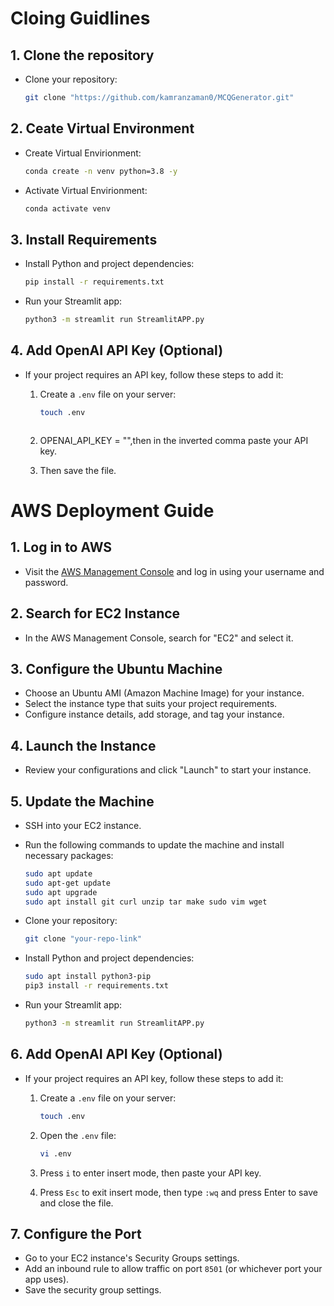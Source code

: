 # Cloing Guidlines

## 1. Clone the repository

   - Clone your repository:

     ```bash
     git clone "https://github.com/kamranzaman0/MCQGenerator.git"
     ```
## 2. Ceate Virtual Environment

   - Create Virtual Envirionment:

     ```bash
     conda create -n venv python=3.8 -y
     ```
     
   - Activate Virtual Envirionment:

     ```bash
     conda activate venv
     ```
## 3. Install Requirements


   - Install Python and project dependencies:

     ```bash
     pip install -r requirements.txt
     ```

   - Run your Streamlit app:

     ```bash
     python3 -m streamlit run StreamlitAPP.py
     ```

## 4. Add OpenAI API Key (Optional)
   - If your project requires an API key, follow these steps to add it:
     1. Create a `.env` file on your server:

        ```bash
        touch .env
        ```
        ```

     2. OPENAI_API_KEY = "",then in the inverted comma paste your API key.
     4. Then save the file.

# AWS Deployment Guide

## 1. Log in to AWS
   - Visit the [AWS Management Console](https://aws.amazon.com/console/) and log in using your username and password.

## 2. Search for EC2 Instance
   - In the AWS Management Console, search for "EC2" and select it.

## 3. Configure the Ubuntu Machine
   - Choose an Ubuntu AMI (Amazon Machine Image) for your instance.
   - Select the instance type that suits your project requirements.
   - Configure instance details, add storage, and tag your instance.

## 4. Launch the Instance
   - Review your configurations and click "Launch" to start your instance.

## 5. Update the Machine
   - SSH into your EC2 instance.
   - Run the following commands to update the machine and install necessary packages:

     ```bash
     sudo apt update
     sudo apt-get update
     sudo apt upgrade
     sudo apt install git curl unzip tar make sudo vim wget
     ```

   - Clone your repository:

     ```bash
     git clone "your-repo-link"
     ```

   - Install Python and project dependencies:

     ```bash
     sudo apt install python3-pip
     pip3 install -r requirements.txt
     ```

   - Run your Streamlit app:

     ```bash
     python3 -m streamlit run StreamlitAPP.py
     ```

## 6. Add OpenAI API Key (Optional)
   - If your project requires an API key, follow these steps to add it:
     1. Create a `.env` file on your server:

        ```bash
        touch .env
        ```

     2. Open the `.env` file:

        ```bash
        vi .env
        ```

     3. Press `i` to enter insert mode, then paste your API key.
     4. Press `Esc` to exit insert mode, then type `:wq` and press Enter to save and close the file.

## 7. Configure the Port
   - Go to your EC2 instance's Security Groups settings.
   - Add an inbound rule to allow traffic on port `8501` (or whichever port your app uses).
   - Save the security group settings.
